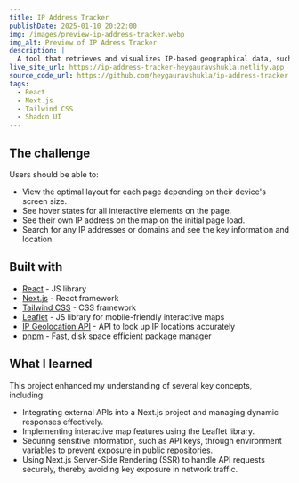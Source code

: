```yaml
---
title: IP Address Tracker
publishDate: 2025-01-10 20:22:00
img: /images/preview-ip-address-tracker.webp
img_alt: Preview of IP Adress Tracker
description: |
  A tool that retrieves and visualizes IP-based geographical data, such as city, country, and ISP, presented through an interactive map.
live_site_url: https://ip-address-tracker-heygauravshukla.netlify.app
source_code_url: https://github.com/heygauravshukla/ip-address-tracker
tags:
  - React
  - Next.js
  - Tailwind CSS
  - Shadcn UI
---
```


## The challenge

Users should be able to:

- View the optimal layout for each page depending on their device's screen size.
- See hover states for all interactive elements on the page.
- See their own IP address on the map on the initial page load.
- Search for any IP addresses or domains and see the key information and location.

## Built with

- [React](https://reactjs.org/) - JS library
- [Next.js](https://nextjs.org/) - React framework
- [Tailwind CSS](https://tailwindcss.com/) - CSS framework
- [Leaflet](https://leafletjs.com/) - JS library for mobile-friendly interactive maps
- [IP Geolocation API](https://geo.ipify.org/) - API to look up IP locations accurately
- [pnpm](https://pnpm.io/) - Fast, disk space efficient package manager

## What I learned

This project enhanced my understanding of several key concepts, including:

- Integrating external APIs into a Next.js project and managing dynamic responses effectively.
- Implementing interactive map features using the Leaflet library.
- Securing sensitive information, such as API keys, through environment variables to prevent exposure in public
  repositories.
- Using Next.js Server-Side Rendering (SSR) to handle API requests securely, thereby avoiding key exposure in
  network traffic.
